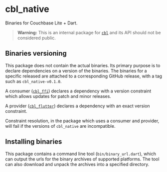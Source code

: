 # cbl_native

Binaries for Couchbase Lite + Dart.

> **Warning:** This is an internal package for
> [`cbl`](https://github.com/cofu-app/cbl-dart/tree/main/packages/cbl) and its
> API should not be considered public.

## Binaries versioning

This package does not contain the actual binaries. Its primary purpose is to
declare dependencies on a version of the binaries. The binaries for a specific
released are attached to a corresponding GitHub release, with a tag such as
`cbl_native-v0.1.0`.

A consumer
([`cbl_ffi`](https://github.com/cofu-app/cbl-dart/tree/main/packages/cbl_ffi))
declares a dependency with a version constraint which allows updates for patch
and minor releases.

A provider
([`cbl_flutter`](https://github.com/cofu-app/cbl-dart/tree/main/packages/cbl_flutter))
declares a dependency with an exact version constraint.

Constraint resolution, in the package which uses a consumer and provider, will
fail if the versions of `cbl_native` are incompatible.

## Installing binaries

This package contains a command line tool (`bin/binary_url.dart`), which can
output the urls for the binary archives of supported platforms. The tool can
also download and unpack the archives into a specified directory.
